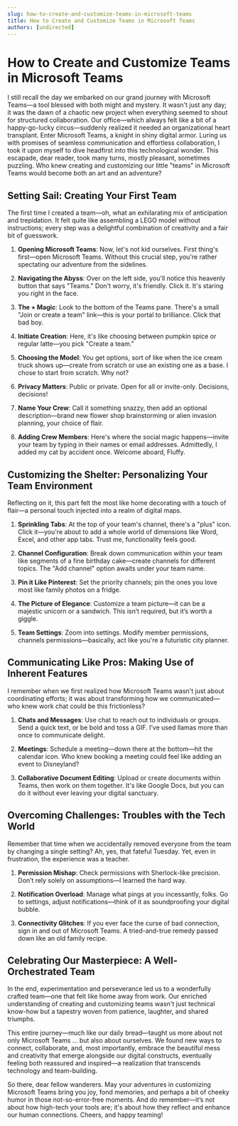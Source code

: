 ```yaml
---
slug: how-to-create-and-customize-teams-in-microsoft-teams
title: How to Create and Customize Teams in Microsoft Teams
authors: [undirected]
---
```



# How to Create and Customize Teams in Microsoft Teams

I still recall the day we embarked on our grand journey with Microsoft Teams—a tool blessed with both might and mystery. It wasn't just any day; it was the dawn of a chaotic new project when everything seemed to shout for structured collaboration. Our office—which always felt like a bit of a happy-go-lucky circus—suddenly realized it needed an organizational heart transplant. Enter Microsoft Teams, a knight in shiny digital armor. Luring us with promises of seamless communication and effortless collaboration, I took it upon myself to dive headfirst into this technological wonder. This escapade, dear reader, took many turns, mostly pleasant, sometimes puzzling. Who knew creating and customizing our little "teams" in Microsoft Teams would become both an art and an adventure?

## Setting Sail: Creating Your First Team

The first time I created a team—oh, what an exhilarating mix of anticipation and trepidation. It felt quite like assembling a LEGO model without instructions; every step was a delightful combination of creativity and a fair bit of guesswork. 

1. **Opening Microsoft Teams**: Now, let's not kid ourselves. First thing's first—open Microsoft Teams. Without this crucial step, you're rather spectating our adventure from the sidelines.

2. **Navigating the Abyss**: Over on the left side, you'll notice this heavenly button that says "Teams." Don't worry, it's friendly. Click it. It's staring you right in the face.

3. **The + Magic**: Look to the bottom of the Teams pane. There's a small "Join or create a team" link—this is your portal to brilliance. Click that bad boy.

4. **Initiate Creation**: Here, it's like choosing between pumpkin spice or regular latte—you pick "Create a team."

5. **Choosing the Model**: You get options, sort of like when the ice cream truck shows up—create from scratch or use an existing one as a base. I chose to start from scratch. Why not?

6. **Privacy Matters**: Public or private. Open for all or invite-only. Decisions, decisions!

7. **Name Your Crew**: Call it something snazzy, then add an optional description—brand new flower shop brainstorming or alien invasion planning, your choice of flair.

8. **Adding Crew Members**: Here's where the social magic happens—invite your team by typing in their names or email addresses. Admittedly, I added my cat by accident once. Welcome aboard, Fluffy.

## Customizing the Shelter: Personalizing Your Team Environment

Reflecting on it, this part felt the most like home decorating with a touch of flair—a personal touch injected into a realm of digital maps.

1. **Sprinkling Tabs**: At the top of your team's channel, there's a "plus" icon. Click it—you're about to add a whole world of dimensions like Word, Excel, and other app tabs. Trust me, functionality feels good.

2. **Channel Configuration**: Break down communication within your team like segments of a fine birthday cake—create channels for different topics. The "Add channel" option awaits under your team name.

3. **Pin it Like Pinterest**: Set the priority channels; pin the ones you love most like family photos on a fridge.

4. **The Picture of Elegance**: Customize a team picture—it can be a majestic unicorn or a sandwich. This isn’t required, but it’s worth a giggle.

5. **Team Settings**: Zoom into settings. Modify member permissions, channels permissions—basically, act like you're a futuristic city planner.

## Communicating Like Pros: Making Use of Inherent Features

I remember when we first realized how Microsoft Teams wasn't just about coordinating efforts; it was about transforming how we communicated—who knew work chat could be this frictionless?

1. **Chats and Messages**: Use chat to reach out to individuals or groups. Send a quick text, or be bold and toss a GIF. I’ve used llamas more than once to communicate delight.

2. **Meetings**: Schedule a meeting—down there at the bottom—hit the calendar icon. Who knew booking a meeting could feel like adding an event to Disneyland?

3. **Collaborative Document Editing**: Upload or create documents within Teams, then work on them together. It's like Google Docs, but you can do it without ever leaving your digital sanctuary.

## Overcoming Challenges: Troubles with the Tech World

Remember that time when we accidentally removed everyone from the team by changing a single setting? Ah, yes, that fateful Tuesday. Yet, even in frustration, the experience was a teacher.

1. **Permission Mishap**: Check permissions with Sherlock-like precision. Don’t rely solely on assumptions—I learned the hard way.

2. **Notification Overload**: Manage what pings at you incessantly, folks. Go to settings, adjust notifications—think of it as soundproofing your digital bubble.

3. **Connectivity Glitches**: If you ever face the curse of bad connection, sign in and out of Microsoft Teams. A tried-and-true remedy passed down like an old family recipe.

## Celebrating Our Masterpiece: A Well-Orchestrated Team

In the end, experimentation and perseverance led us to a wonderfully crafted team—one that felt like home away from work. Our enriched understanding of creating and customizing teams wasn't just technical know-how but a tapestry woven from patience, laughter, and shared triumphs.

This entire journey—much like our daily bread—taught us more about not only Microsoft Teams ... but also about ourselves. We found new ways to connect, collaborate, and, most importantly, embrace the beautiful mess and creativity that emerge alongside our digital constructs, eventually feeling both reassured and inspired—a realization that transcends technology and team-building.

So there, dear fellow wanderers. May your adventures in customizing Microsoft Teams bring you joy, fond memories, and perhaps a bit of cheeky humor in those not-so-error-free moments. And do remember—it’s not about how high-tech your tools are; it's about how they reflect and enhance our human connections. Cheers, and happy teaming!